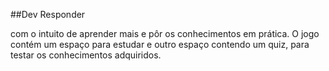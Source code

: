 ##Dev Responder
    <p>com o intuito de aprender mais e pôr os conhecimentos em prática. O jogo contém um espaço para estudar e outro espaço contendo um quiz, para testar os conhecimentos adquiridos.</p>
  </body>
</html>
